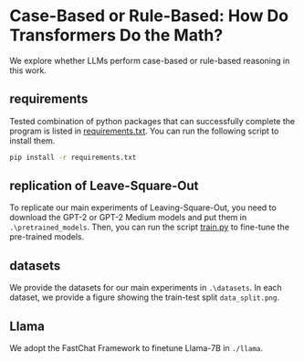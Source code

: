 # Case-Based or Rule-Based: How Do Transformers Do the Math?

We explore whether LLMs perform case-based or rule-based reasoning in this work.

## requirements
Tested combination of python packages that can successfully complete the program is listed in [requirements.txt](/requirements.txt). You can run the following script to install them.

```bash
pip install -r requirements.txt
```

## replication of Leave-Square-Out

To replicate our main experiments of Leaving-Square-Out, you need to download the GPT-2 or GPT-2 Medium models and put them in `.\pretrained_models`. Then, you can run the script [train.py](/train.py) to fine-tune the pre-trained models.

## datasets

We provide the datasets for our main experiments in `.\datasets`. In each dataset, we provide a figure showing the train-test split `data_split.png`.


## Llama
We adopt the FastChat Framework to finetune Llama-7B in `./llama`.
